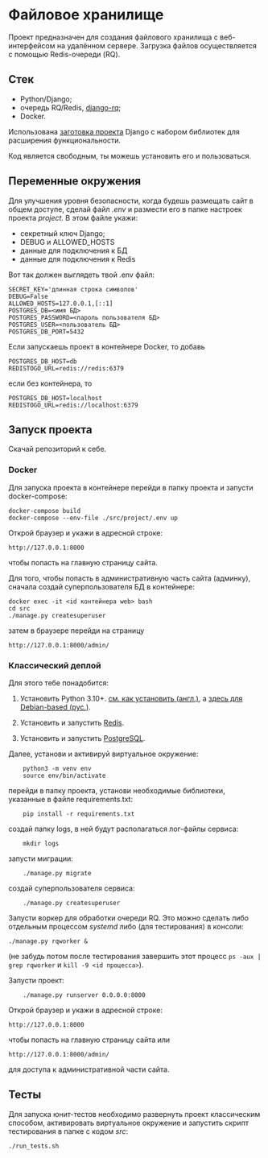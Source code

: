# Файловое хранилище

Проект предназначен для создания файлового хранилища с веб-интерфейсом на удалённом сервере. Загрузка файлов осуществляется с помощью Redis-очереди (RQ).

## Стек
- Python/Django;
- очередь RQ/Redis, [django-rq](https://github.com/rq/django-rq);
- Docker.

Использована [заготовка проекта](https://github.com/breduin/django-billet) Django с набором библиотек для
расширения функциональности.

Код является свободным, ты можешь установить его и пользоваться.

## Переменные окружения

Для улучшения уровня безопасности, когда будешь размещать сайт в общем доступе, сделай файл *.env* и размести его в папке настроек проекта *project*. В этом файле укажи:

* секретный ключ Django;
* DEBUG и ALLOWED_HOSTS
* данные для подключения к БД
* данные для подключения к Redis


Вот так должен выглядеть твой .env файл:

```
SECRET_KEY='длинная строка символов'
DEBUG=False
ALLOWED_HOSTS=127.0.0.1,[::1]
POSTGRES_DB=<имя БД>
POSTGRES_PASSWORD=<пароль пользователя БД>
POSTGRES_USER=<пользователь БД>
POSTGRES_DB_PORT=5432
```
Если запускаешь проект в контейнере Docker, то добавь
```
POSTGRES_DB_HOST=db
REDISTOGO_URL=redis://redis:6379
```
если без контейнера, то
```
POSTGRES_DB_HOST=localhost
REDISTOGO_URL=redis://localhost:6379
```

## Запуск проекта

Скачай репозиторий к себе.

### Docker

Для запуска проекта в контейнере перейди в папку проекта и запусти docker-compose:
```
docker-compose build
docker-compose --env-file ./src/project/.env up
```
Открой браузер и укажи в адресной строке:
```
http://127.0.0.1:8000
```
чтобы попасть на главную страницу сайта.

Для того, чтобы попасть в административную часть сайта (админку), сначала создай суперпользователя БД в контейнере:

```
docker exec -it <id контейнера web> bash
cd src
./manage.py createsuperuser
```
затем в браузере перейди на страницу
```
http://127.0.0.1:8000/admin/
```

### Классический деплой 

Для этого тебе понадобится:

1. Установить Python 3.10+. [см. как установить (англ.)](https://realpython.com/installing-python/), а [здесь для Debian-based (рус.)](http://userone.ru/?q=node/41).

2. Установить и запустить [Redis](https://redis.io/topics/quickstart).


3. Установить и запустить [PostgreSQL](https://www.postgresql.org/download/).


Далее, установи и активируй виртуальное окружение:
```
    python3 -m venv env
    source env/bin/activate
```
перейди в папку проекта, установи необходимые библиотеки, указанные в файле requirements.txt:
```
    pip install -r requirements.txt
```
создай папку logs, в ней будут располагаться лог-файлы сервиса:
```
    mkdir logs
```

запусти миграции:
```
    ./manage.py migrate
```
создай суперпользователя сервиса:
```
    ./manage.py createsuperuser
```
Запусти воркер для обработки очереди RQ. Это можно сделать либо отдельным процессом *systemd* либо (для тестирования) в консоли:
```
./manage.py rqworker &
```
(не забудь потом после тестирования завершить этот процесс ```ps -aux | grep rqworker``` и ```kill -9 <id процесса>```).

Запусти проект:

```
    ./manage.py runserver 0.0.0.0:8000
```
Открой браузер и укажи в адресной строке:
```
http://127.0.0.1:8000
```
чтобы попасть на главную страницу сайта или
```
http://127.0.0.1:8000/admin/
```
для доступа к административной части сайта.


## Тесты

Для запуска юнит-тестов необходимо развернуть проект классическим способом, активировать виртуальное окружение и запустить скрипт тестирования в папке с кодом *src*: 

```sh
./run_tests.sh
```
